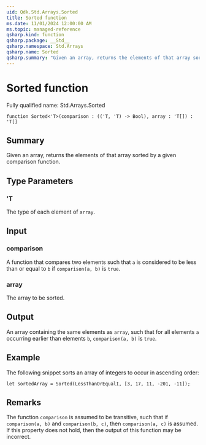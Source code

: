 ```yaml
---
uid: Qdk.Std.Arrays.Sorted
title: Sorted function
ms.date: 11/01/2024 12:00:00 AM
ms.topic: managed-reference
qsharp.kind: function
qsharp.package: __Std__
qsharp.namespace: Std.Arrays
qsharp.name: Sorted
qsharp.summary: "Given an array, returns the elements of that array sorted by a given comparison function."
---
```


# Sorted function

Fully qualified name: Std.Arrays.Sorted

```qsharp
function Sorted<'T>(comparison : (('T, 'T) -> Bool), array : 'T[]) : 'T[]
```

## Summary
Given an array, returns the elements of that array sorted by a given
comparison function.

## Type Parameters
### 'T
The type of each element of `array`.

## Input
### comparison
A function that compares two elements such that `a` is considered to
be less than or equal to `b` if `comparison(a, b)` is `true`.
### array
The array to be sorted.

## Output
An array containing the same elements as `array`, such that for all
elements `a` occurring earlier than elements `b`, `comparison(a, b)`
is `true`.

## Example
The following snippet sorts an array of integers to occur in ascending
order:
```qsharp
let sortedArray = Sorted(LessThanOrEqualI, [3, 17, 11, -201, -11]);
```

## Remarks
The function `comparison` is assumed to be transitive, such that
if `comparison(a, b)` and `comparison(b, c)`, then `comparison(a, c)`
is assumed. If this property does not hold, then the output of this
function may be incorrect.
